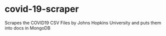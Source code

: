 # covid-19-scraper
Scrapes the COVID19 CSV Files by Johns Hopkins University and puts them into docs in MongoDB
